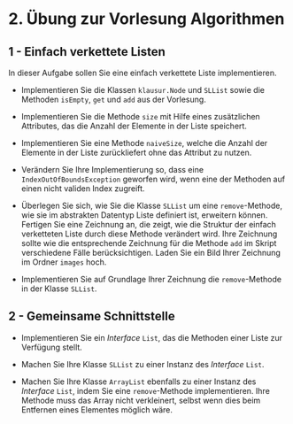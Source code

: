 # 2. Übung zur Vorlesung Algorithmen

## 1 - Einfach verkettete Listen

In dieser Aufgabe sollen Sie eine einfach verkettete Liste implementieren.

- Implementieren Sie die Klassen `klausur.Node` und `SLList` sowie die Methoden `isEmpty`, `get` und `add` aus der Vorlesung.

- Implementieren Sie die Methode `size` mit Hilfe eines zusätzlichen Attributes, das die Anzahl der Elemente in der Liste speichert.

- Implementieren Sie eine Methode `naiveSize`, welche die Anzahl der Elemente in der Liste zurückliefert ohne das Attribut zu nutzen.

- Verändern Sie Ihre Implementierung so, dass eine `IndexOutOfBoundsException` geworfen wird, wenn eine der Methoden auf einen nicht validen Index zugreift.

- Überlegen Sie sich, wie Sie die Klasse `SLList` um eine `remove`-Methode, wie sie im abstrakten Datentyp Liste definiert ist, erweitern können.
Fertigen Sie eine Zeichnung an, die zeigt, wie die Struktur der einfach verketteten Liste durch diese Methode verändert wird.
Ihre Zeichnung sollte wie die entsprechende Zeichnung für die Methode `add` im Skript verschiedene Fälle berücksichtigen.
Laden Sie ein Bild Ihrer Zeichnung im Ordner `images` hoch.

- Implementieren Sie auf Grundlage Ihrer Zeichnung die `remove`-Methode in der Klasse `SLList`.

## 2 - Gemeinsame Schnittstelle

- Implementieren Sie ein _Interface_ `List`, das die Methoden einer Liste zur Verfügung stellt.

- Machen Sie Ihre Klasse `SLList` zu einer Instanz des _Interface_ `List`.

- Machen Sie Ihre Klasse `ArrayList` ebenfalls zu einer Instanz des _Interface_ `List`, indem Sie eine `remove`-Methode implementieren.
  Ihre Methode muss das Array nicht verkleinert, selbst wenn dies beim Entfernen eines Elementes möglich wäre.
